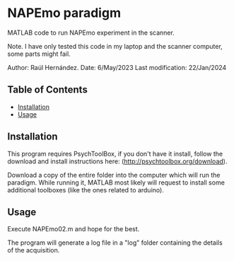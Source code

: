 # NAPEmo paradigm

MATLAB code to run NAPEmo experiment in the scanner. 

Note. I have only tested this code in my laptop and the scanner computer, some parts might fail.

Author: Raúl Hernández.
Date: 6/May/2023
Last modification: 22/Jan/2024

## Table of Contents

- [Installation](#installation)
- [Usage](#usage)

## Installation

This program requires PsychToolBox, if you don't have it install, follow the download and install instructions here: (http://psychtoolbox.org/download).

Download a copy of the entire folder into the computer which will run the paradigm. While running it, MATLAB most likely will request to install some additional toolboxes (like the ones related to arduino).

## Usage

Execute NAPEmo02.m and hope for the best.

The program will generate a log file in a "log" folder containing the details of the acquisition.
